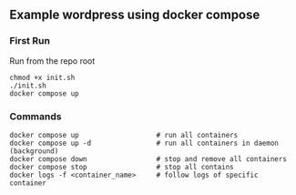 ## Example wordpress using docker compose



### First Run

Run from the repo root

```shell
chmod +x init.sh 
./init.sh 
docker compose up
```

### Commands
```
docker compose up                   # run all containers
docker compose up -d                # run all containers in daemon (background)
docker compose down                 # stop and remove all containers
docker compose stop                 # stop all contains
docker logs -f <container_name>     # follow logs of specific container
```
